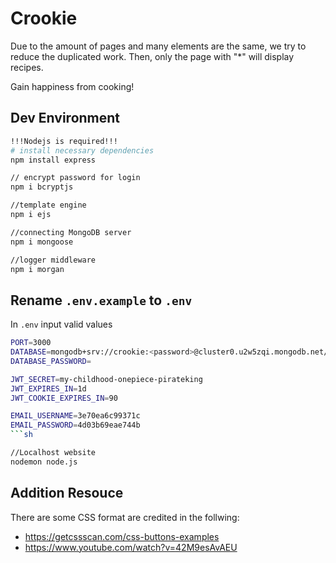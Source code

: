 # Crookie

Due to the amount of pages and many elements are the same, we try to reduce the duplicated work. 
Then, only the page with "*" will display recipes.

Gain happiness from cooking!

## Dev Environment

```bash
!!!Nodejs is required!!!
# install necessary dependencies
npm install express

// encrypt password for login
npm i bcryptjs

//template engine
npm i ejs

//connecting MongoDB server
npm i mongoose

//logger middleware
npm i morgan
```

## Rename `.env.example` to `.env`
In `.env` input valid values
```sh
PORT=3000
DATABASE=mongodb+srv://crookie:<password>@cluster0.u2w5zqi.mongodb.net/Recipe?retryWrites=true&w=majority
DATABASE_PASSWORD=

JWT_SECRET=my-childhood-onepiece-pirateking
JWT_EXPIRES_IN=1d
JWT_COOKIE_EXPIRES_IN=90

EMAIL_USERNAME=3e70ea6c99371c
EMAIL_PASSWORD=4d03b69eae744b
```sh

//Localhost website
nodemon node.js
```

## Addition Resouce
There are some CSS format are credited in the follwing:
- https://getcssscan.com/css-buttons-examples
- https://www.youtube.com/watch?v=42M9esAvAEU
